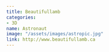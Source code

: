 ```yaml
---
title: Beautifullamb
categories:
- 3D
name: Astronaut
image: "/assets/images/astropic.jpg"
link: http://www.beautifullamb.ca
---
```


